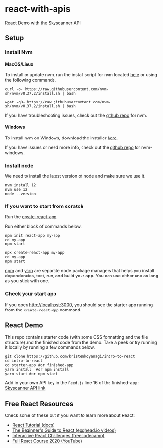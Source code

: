 # react-with-apis
React Demo with the Skyscanner API

## Setup

### Install Nvm

#### MacOS/Linux

To install or update nvm, run the install script for nvm located [here](https://github.com/nvm-sh/nvm/blob/v0.35.3/install.sh) or using the following commands. 

```
curl -o- https://raw.githubusercontent.com/nvm-sh/nvm/v0.37.2/install.sh | bash
```
```
wget -qO- https://raw.githubusercontent.com/nvm-sh/nvm/v0.37.2/install.sh | bash
```

If you have troubleshooting issues, check out the [github repo](https://github.com/nvm-sh/nvm#troubleshooting-on-linux) for nvm.

#### Windows 

To install nvm on Windows, download the installer [here](https://github.com/coreybutler/nvm-windows/releases).

If you have issues or need more info, check out the [github repo](https://github.com/coreybutler/nvm-windows) for nvm-windows.

### Install node

We need to install the latest version of node and make sure we use it.

```
nvm install 12
nvm use 12
node --version
```

### If you want to start from scratch

Run the [create-react-app](https://reactjs.org/docs/create-a-new-react-app.html)

Run either block of commands below.
```
npm init react-app my-app
cd my-app
npm start
```
``` 
npx create-react-app my-app
cd my-app
npm start
```

[npm](https://www.npmjs.com/) and [yarn](https://yarnpkg.com/) are separate node package managers that helps you install dependencies, test, run, and build your app. You can use either one as long as you stick with one.


### Check your start app

If you open [http://localhost:3000](http://localhost:3000), you should see the starter app running from the `create-react-app` command.

## React Demo

This repo contains starter code (with some CSS formatting and the file structure) and the finished code from the demo. Take a peek or try running it locally by running a few commands below. 

```
git clone https://github.com/kristenkoyanagi/intro-to-react
cd intro-to-react
cd starter-app #or finished-app
yarn install  #or npm install
yarn start #or npm start
```

Add in your own API key in the `Feed.js` line 16 of the finished-app:
[Skyscanner API link](https://rapidapi.com/skyscanner/api/skyscanner-flight-search) 

## Free React Resources
Check some of these out if you want to learn more about React:
- [React Tutorial (docs)](https://reactjs.org/tutorial/tutorial.html)
- [The Beginner's Guide to React (egghead.io videos)](https://egghead.io/courses/the-beginner-s-guide-to-react)
- [Interactive React Challenges (freecodecamp)](https://www.freecodecamp.org/learn/front-end-libraries/react/)
- [Full React Course 2020 (YouTube)](https://www.youtube.com/watch?v=4UZrsTqkcW4)
